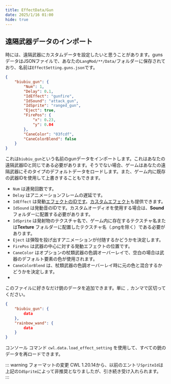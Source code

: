 ```yaml
---
title: EffectData/Gun
date: 2025/1/16 01:00
hide: true
---
```


## 遠隔武器データのインポート

時には、遠隔武器にカスタムデータを設定したいと思うことがあります。gunsデータはJSONファイルで、あなたの`LangMod/**/Data/`フォルダーに保存されており、名前は`EffectSetting.guns.json`です。
```json
{
    "biubiu_gun": {
        "Num": 1,
        "Delay": 0.1,
        "IdEffect": "gunfire",
        "IdSound": "attack_gun",
        "IdSprite": "ranged_gun",
        "Eject": true,
        "FirePos": {
            "x": 0.23,
            "y": 0.04
        },
        "CaneColor": "03fcdf",
        "CaneColorBlend": false
    }
}
```

これは`biubiu_gun`という名前のgunデータをインポートします。これはあなたの遠隔武器IDと同じである必要があります。そうでない場合、ゲームはあなたの遠隔武器にそのタイプのデフォルトデータをロードします。また、ゲーム内に既存の武器IDを使用して上書きすることもできます。

+ `Num` は連発回数です。  
+ `Delay` はアニメーションフレームの遅延です。  
+ `IdEffect` は発動[エフェクトのIDです](https://gist.github.com/gottyduke/6e2847e37d205a5621bfd0615e5bd9e7#file-elin-effects-md)。[カスタムエフェクト](../Other/effects)も提供できます。  
+ `IdSound` は発動音のIDです。カスタムオーディオを使用する場合は、**Sound** フォルダーに配置する必要があります。  
+ `IdSprite` は発射物のテクスチャ名で、ゲーム内に存在するテクスチャ名または**Texture** フォルダーに配置したテクスチャ名（.pngを除く）である必要があります。  
+ `Eject` は弾殻を投げ出すアニメーションが付随するかどうかを決定します。  
+ `FirePos` は武器の中心に対する発動エフェクトの位置です。  
+ `CaneColor` はオプションの杖類武器の色調オーバーレイで、空白の場合は武器のデフォルト要素の色が使用されます。
+ `CaneColorBlend` は、杖類武器の色調オーバーレイ時に元の色と混合するかどうかを決定します。
+ 
このファイルに好きなだけ銃のデータを追加できます。単に `,` カンマで区切ってください。
```json
{
    "biubiu_gun": { 
        data 
    },
    "rainbow_wand": {
        data
    }
}
```

コンソール コマンド `cwl.data.load_effect_setting` を使用して、すべての銃のデータを再ロードできます。

::: warning フォーマットの変更
CWL 1.20.14から、以前のエントリ`SpriteId`は上記の`IdSprite`によって非推奨となりましたが、引き続き受け入れられます。  
:::